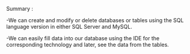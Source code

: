 Summary :

-We can create and modify or delete databases or tables using the SQL language version in either SQL Server and MySQL.

-We can easily fill data into our database using the IDE for the corresponding technology and later, see the data from the tables.
